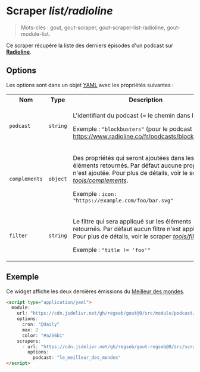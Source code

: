 # Scraper _list/radioline_

> Mots-clés : gout, gout-scraper, gout-scraper-list-radioline, gout-module-list.

Ce scraper récupère la liste des derniers épisodes d'un podcast sur
[**Radioline**](https://www.radioline.co/).

## Options

Les options sont dans un objet
[YAML](https://yaml.org/ "YAML Ain't Markup Language") avec les propriétés
suivantes :

<table>
  <tr>
    <th>Nom</th>
    <th>Type</th>
    <th>Description</th>
  </tr>
  <tr>
    <td><code>podcast</code></td>
    <td><code>string</code></td>
    <td>
      <p>
        L'identifiant du podcast (= le chemin dans l'URL).
      </p>
      <p>
        Exemple : <code>"blockbusters"</code> (pour le podcast
        <a href="https://www.radioline.co/fr/podcasts/blockbusters">https://www.radioline.co/fr/podcasts/blockbusters</a>).
      </p>
    </td>
  </tr>
  <tr>
    <td><code>complements</code></td>
    <td><code>object</code></td>
    <td>
      <p>
        Des propriétés qui seront ajoutées dans les éléments retournés. Par
        défaut aucune propriété n'est ajoutée. Pour plus de détails, voir le
        scraper
        <a href="https://github.com/regseb/gout/tree/HEAD/src/scraper/tools/complements#readme"><em>tools/complements</em></a>.
      </p>
      <p>
        Exemple : <code>icon: "https://example.com/foo/bar.svg"</code>
      </p>
    </td>
  </tr>
  <tr>
    <td><code>filter</code></td>
    <td><code>string</code></td>
    <td>
      <p>
        Le filtre qui sera appliqué sur les éléments retournés. Par défaut aucun
        filtre n'est appliqué. Pour plus de détails, voir le scraper
        <a href="https://github.com/regseb/gout/tree/HEAD/src/scraper/tools/filter#readme"><em>tools/filter</em></a>.
      </p>
      <p>
        Exemple : <code>"title != 'foo'"</code>
      </p>
    </td>
  </tr>
</table>

## Exemple

Ce widget affiche les deux dernières émissions du
[Meilleur des mondes](https://www.radioline.co/fr/podcasts/le_meilleur_des_mondes).

```html
<script type="application/yaml">
  module:
    url: "https://cdn.jsdelivr.net/gh/regseb/gout@0/src/module/podcast/podcast.js"
    options:
      cron: "@daily"
      max: 2
      color: "#a256b1"
    scrapers:
      - url: "https://cdn.jsdelivr.net/gh/regseb/gout-regseb@0/src/scraper/list/radioline/radioline.js"
        options:
          podcast: "le_meilleur_des_mondes"
</script>
```
